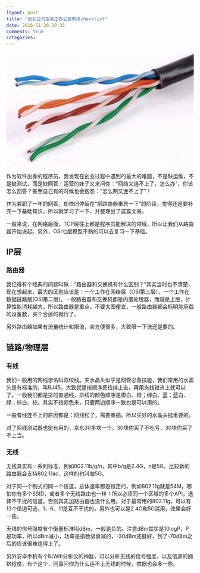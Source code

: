```yaml
---
layout: post
title: "创业公司指南之办公室网络checklist"
date: 2016-11-26 20:33
comments: true
categories: 
---
```


![](/images/posts/netwire.png)

作为软件出身的程序员，我发现在创业过程中遇到的最大的难题，不是缺运维，不是缺测试，而是缺网管！运营的妹子又来问你：“网络又连不上了，怎么办”，你该怎么回答？甚至自己有的时候也会抱怨：“怎么网又连不上了”！

作为兼职了一年的网管，却依旧停留在“把路由器重启一下”的阶段，觉得还是要补充一下基础知识，所以就学习了一下，并整理出了这篇文章。

<!--more-->

一般来说，在网络层面，TCP层往上都是程序员能解决的领域，所以让我们从路由器开始说起。另外，OSI七层模型不熟的可以去复习一下基础。

## IP层

### 路由器

我记得有个经典的问题叫做：“路由器和交换机有什么区别？”其实当时也不清楚，现在想起来，最大的区别应该是：一个工作在网络层（OSI第三层），一个工作在数据链路层(OSI第二层)。一般路由器和交换机都是内置处理器，而越是上层，计算性能消耗越大，所以路由器是重点。不要太图便宜，一般路由器都会标明能承载的设备数，买个合适的就行了。

另外路由器如果有流量统计和限流，会方便很多，大致限一下流还是要的。

## 链路/物理层

### 有线

我们一般用的网线学名叫双绞线。夹水晶头似乎是网管必备技能，我们常用的水晶头是有标准的，叫RJ45，大致就是按顺序把线排上去，再用夹线钳夹上就可以了。一般我们都是排的直通线，排线的颜色顺序是橙白、橙；绿白、蓝；蓝白、绿；棕白、棕。其实不按颜色来，只要两边顺序一致也是可以用的。

一般有线连不上的原因都是：网线松了，需要重插。所以买好的水晶头挺重要的。

对了网线测试器也挺有用的，京东30多块一个，30块你买了不吃亏，30块你买了不上当。

### 无线

无线其实有一系列标准，例如802.11b/g/n，其中b/g是2.4G，n是5G，比较新的路由器会支持802.11ac，这样的也叫做5G。

对于同一个制式的同一个信道，总体速率都是恒定的，例如802.11g就是54M，哪怕你有多个SSID，或者多个无线路由也一样！所以必须同一个区域的多个API，选择不干扰的信道，否则其实加路由器也没什么用。对于最常用的802.11g，可以有13个信道可选，1、6、11是互不干扰的，另外也可以是2.4G和5G混用，效果会好一些。

无线的信号强度有个衡量标准叫dBm，一般是负的。注意dBm其实是10logP，P是功率，所以dBm减小，功率是指数级衰减的，-30dBm还挺好，到了-70dBm之后的应该很难连得上了。

另外安卓手机有个叫Wifi分析仪的神器，可以分析无线的信号强度，以及信道的拥挤程度，有个这个，同事问你为什么连不上无线的时候，依据也会多一些。